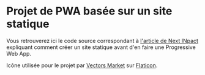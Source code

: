 # Projet de PWA basée sur un site statique
 
 Vous retrouverez ici le code source correspondant à [l'article de Next INpact](https://www.nextinpact.com/article/43394/hebergeons-gratuitement-site-statique-avec-acces-securise) expliquant comment créer un site statique avant d'en faire une Progressive Web App. 

 Icône utilisée pour le projet par [Vectors Market](https://www.flaticon.com/authors/vectors-market) sur [Flaticon](https://www.flaticon.com/).
